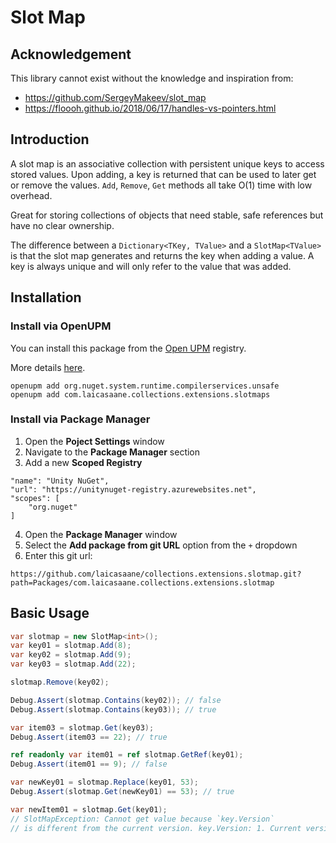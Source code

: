 # Slot Map

## Acknowledgement

This library cannot exist without the knowledge and inspiration from:

- https://github.com/SergeyMakeev/slot_map
- https://floooh.github.io/2018/06/17/handles-vs-pointers.html

## Introduction

A slot map is an associative collection with persistent unique keys to access stored values. Upon adding, a key is returned that can be used to later get or remove the values. `Add`, `Remove`, `Get` methods all take O(1) time with low overhead.

Great for storing collections of objects that need stable, safe references but have no clear ownership.

The difference between a `Dictionary<TKey, TValue>` and a `SlotMap<TValue>` is that the slot map generates and returns the key when adding a value. A key is always unique and will only refer to the value that was added.

## Installation

### Install via OpenUPM

You can install this package from the [Open UPM](https://openupm.com/packages/com.laicasaane.collections.extensions.slotmap/) registry.

More details [here](https://github.com/openupm/openupm-cli#installation).

```
openupm add org.nuget.system.runtime.compilerservices.unsafe
openupm add com.laicasaane.collections.extensions.slotmaps
```


### Install via Package Manager

1. Open the **Poject Settings** window
2. Navigate to the **Package Manager** section
3. Add a new **Scoped Registry**

```
"name": "Unity NuGet",
"url": "https://unitynuget-registry.azurewebsites.net",
"scopes": [
    "org.nuget"
]
```

4. Open the **Package Manager** window
5. Select the **Add package from git URL** option from the `+` dropdown
6. Enter this git url:

```
https://github.com/laicasaane/collections.extensions.slotmap.git?path=Packages/com.laicasaane.collections.extensions.slotmap
```

## Basic Usage

```cs
var slotmap = new SlotMap<int>();
var key01 = slotmap.Add(8);
var key02 = slotmap.Add(9);
var key03 = slotmap.Add(22);

slotmap.Remove(key02);

Debug.Assert(slotmap.Contains(key02)); // false
Debug.Assert(slotmap.Contains(key03)); // true

var item03 = slotmap.Get(key03);
Debug.Assert(item03 == 22); // true

ref readonly var item01 = ref slotmap.GetRef(key01);
Debug.Assert(item01 == 9); // false

var newKey01 = slotmap.Replace(key01, 53);
Debug.Assert(slotmap.Get(newKey01) == 53); // true

var newItem01 = slotmap.Get(key01);
// SlotMapException: Cannot get value because `key.Version`
// is different from the current version. key.Version: 1. Current version: 2.
```
